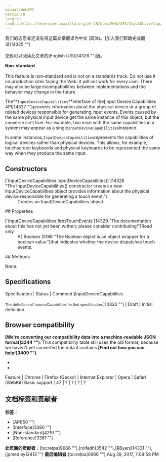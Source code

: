 ```yaml
---
manual:WebAPI
version:0
lang:zh
rawUrl:https://developer.mozilla.org/zh-CN/docs/Web/API/InputDeviceCapabilities
---
```




<bdi>我们的志愿者还没有将这篇文章翻译为<bdi>中文 (简体)</bdi>。[加入我们帮助完成翻译]14325 "")<br></br>您也可以阅读此文章的[English (US)]14326 "")版。</bdi>






**Non-standard**<br></br>This feature is non-standard and is not on a standards track. Do not use it on production sites facing the Web: it will not work for every user. There may also be large incompatibilities between implementations and the behavior may change in the future.




The**`InputDeviceCapabilities`**interface of the[Input Device Capabilities API]14327 "")provides information about the physical device or a group of related devices responsible for generating input events. Events caused by the same physical input device get the same instance of this object, but the converse isn&#39;t true. For example, two mice with the same capabilities in a system may appear as a single`InputDeviceCapabilities`instance.



In some instances,`InputDeviceCapabilities`represents the capabilities of logical devices rather than physical devices. This allows, for example, touchscreen keyboards and physical keyboards to be represented the same way when they produce the same input.


## Constructors<a name="Constructors"></a>
<dl><dt>[`InputDeviceCapabilities.InputDeviceCapabilities()`]14328 "The InputDeviceCapabilities() constructor creates a new InputDeviceCapabilities object provides information about the physical device responsible for generating a touch event.")</dt><dd>Creates an`InputDeviceCapabilities`object.</dd></dl>
## Properties<a name="Properties"></a>
<dl><dt>[`InputDeviceCapabilities.firesTouchEvents`]14329 "The documentation about this has not yet been written; please consider contributing!")Read only</dt><dd>A[`Boolean`]5196 "The Boolean object is an object wrapper for a boolean value.")that indicates whether the device dispatches touch events.</dd></dl>
## Methods<a name="Methods"></a>


None.


## Specifications<a name="Specifications"></a>
Specification | Status | Comment 
[InputDeviceCapabilities<br></br><small>The definition of &#39;sourceCapabilities&#39; in that specification.</small>]14330 "") | Draft | Initial definition. 


## Browser compatibility<a name="Browser_compatibility"></a>


**[We&#39;re converting our compatibility data into a machine-readable JSON format]3344 "")**. This compatibility table still uses the old format, because we haven&#39;t yet converted the data it contains.**[Find out how you can help!]3409 "")**


* 
* 
Feature | Chrome | Firefox (Gecko) | Internet Explorer | Opera | Safari (WebKit) 
Basic support | 47 | ? | ? | ? | ? 






## 文档标签和贡献者
**标签：**
* [API]50 "")
* [Interface]3380 "")
* [Non-standard]4210 "")
* [Reference]3381 "")

**此页面的贡献者：**[tocretpa]9666 ""),[rolfedh]3542 ""),[RByers]14331 ""),[jpmedley]3413 "")
**最后编辑者:**[tocretpa]9666 ""),<time>Aug 29, 2017, 7:09:58 PM</time>


